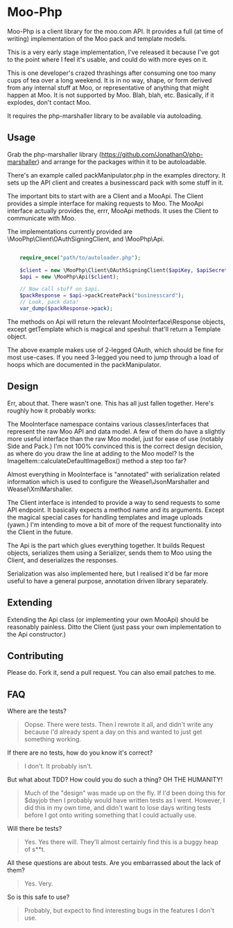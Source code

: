 Moo-Php
=======

Moo-Php is a client library for the moo.com API. It provides a full (at time of writing) implementation of the Moo pack
and template models.

This is a very early stage implementation, I've released it because I've got to the point where I feel it's usable, and
could do with more eyes on it.

This is one developer's crazed thrashings after consuming one too many cups of tea over a long weekend. It is in no way,
shape, or form derived from any internal stuff at Moo, or representative of anything that might happen at Moo. It is not
supported by Moo. Blah, blah, etc. Basically, if it explodes, don't contact Moo.

It requires the php-marshaller library to be available via autoloading.

Usage
-----
Grab the php-marshaller library (https://github.com/JonathanO/php-marshaller) and arrange for the packages within it
to be autoloadable.

There's an example called packManipulator.php in the examples directory. It sets up the API client and creates a
businesscard pack with some stuff in it.

The important bits to start with are a Client and a MooApi. The Client provides a simple interface for making requests
to Moo. The MooApi interface actually provides the, errr, MooApi methods. It uses the Client to communicate with Moo.

The implementations currently provided are \MooPhp\Client\OAuthSigningClient, and \MooPhp\Api.

```php

    require_once("path/to/autoloader.php");

    $client = new \MooPhp\Client\OAuthSigningClient($apiKey, $apiSecret);
    $api = new \MooPhp\Api($client);

    // Now call stuff on $api.
    $packResponse = $api->packCreatePack("businesscard");
    // Look, pack data!
    var_dump($packResponse->pack);

```

The methods on Api will return the relevant MooInterface\Response objects, except getTemplate which is magical and
speshul: that'll return a Template object.

The above example makes use of 2-legged OAuth, which should be fine for most use-cases. If you need 3-legged you need
to jump through a load of hoops which are documented in the packManipulator.

Design
------

Err, about that. There wasn't one. This has all just fallen together. Here's roughly how it probably works:

The MooInterface namespace contains various classes/interfaces that represent the raw Moo API and data model. A few of
them do have a slightly more useful interface than the raw Moo model, just for ease of use (notably Side and Pack.) I'm
not 100% convinced this is the correct design decision, as where do you draw the line at adding to the Moo model? Is
the ImageItem::calculateDefaultImageBox() method a step too far?

Almost everything in MooInterface is "annotated" with serialization related information which is used to configure
the Weasel\JsonMarshaller and Weasel\XmlMarshaller.

The Client interface is intended to provide a way to send requests to some API endpoint. It basically expects a method
name and its arguments. Except the magical special cases for handling templates and image uploads (yawn.) I'm intending
to move a bit of more of the request functionality into the Client in the future.

The Api is the part which glues everything together. It builds Request objects, serializes them using a Serializer,
sends them to Moo using the Client, and deserializes the responses.

Serialization was also implemented here, but I realised it'd be far more useful to have a general purpose, annotation
driven library separately.

Extending
---------
Extending the Api class (or implementing your own MooApi) should be reasonably painless. Ditto the Client (just pass
your own implementation to the Api constructor.)

Contributing
------------
Please do. Fork it, send a pull request. You can also email patches to me.

FAQ
---
Where are the tests?
> Oopse. There were tests. Then I rewrote it all, and didn't write any because I'd already spent a day on this and
> wanted to just get something working.

If there are no tests, how do you know it's correct?
> I don't. It probably isn't.

But what about TDD? How could you do such a thing? OH THE HUMANITY!
> Much of the "design" was made up on the fly. If I'd been doing this for $dayjob then I probably would have written
> tests as I went. However, I did this in my own time, and didn't want to lose days writing tests before I got onto
> writing something that I could actually use.

Will there be tests?
> Yes. Yes there will. They'll almost certainly find this is a buggy heap of s**t.

All these questions are about tests. Are you embarrassed about the lack of them?
> Yes. Very.

So is this safe to use?
> Probably, but expect to find interesting bugs in the features I don't use.


